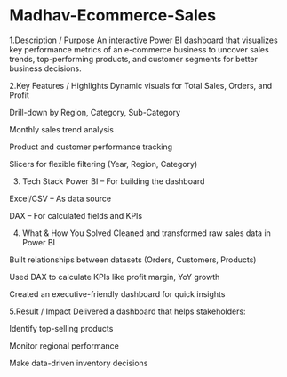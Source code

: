 # Madhav-Ecommerce-Sales

1.Description / Purpose
An interactive Power BI dashboard that visualizes key performance metrics of an e-commerce business to uncover sales trends, top-performing products, and customer segments for better business decisions.

2.Key Features / Highlights 
Dynamic visuals for Total Sales, Orders, and Profit

Drill-down by Region, Category, Sub-Category

Monthly sales trend analysis

Product and customer performance tracking

Slicers for flexible filtering (Year, Region, Category)

3. Tech Stack
Power BI – For building the dashboard

Excel/CSV – As data source

DAX – For calculated fields and KPIs

4. What & How You Solved
Cleaned and transformed raw sales data in Power BI

Built relationships between datasets (Orders, Customers, Products)

Used DAX to calculate KPIs like profit margin, YoY growth

Created an executive-friendly dashboard for quick insights

5.Result / Impact
Delivered a dashboard that helps stakeholders:

Identify top-selling products

Monitor regional performance

Make data-driven inventory decisions

